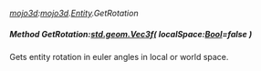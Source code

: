 _[mojo3d](../../modules/mojo3d/mojo3d-module.md):[mojo3d](../../modules/mojo3d/mojo3d-module.md).[Entity](../../modules/mojo3d/mojo3d-entity_ext.md).GetRotation_
##### Method GetRotation:[std.geom.Vec3f](../../modules/std/std-geom-vec3f.md)( localSpace:[Bool](../../modules/wonkey/wonkey-types-bool.md)=false )
Gets entity rotation in euler angles in local or world space.
